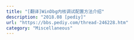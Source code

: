 ```yaml
---
title: "[翻译]WinDbg内核调试配置方法介绍"
description: "2018.08 [pediy]"
url: "https://bbs.pediy.com/thread-246228.htm"
category: "Miscellaneous"
---
```

